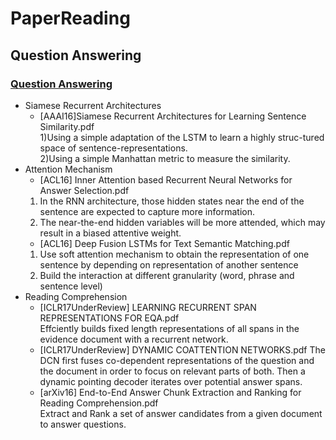 # PaperReading
## Question Answering

### [Question Answering](https://github.com/ECNUICA/PaperReading/tree/master/Question%20Answering)
- Siamese Recurrent Architectures
  - [AAAI16]Siamese Recurrent Architectures for Learning Sentence Similarity.pdf  
  1)Using a simple adaptation of the LSTM to learn a highly struc-tured space of sentence-representations.  
  2)Using a simple Manhattan metric to measure the similarity.
- Attention Mechanism
  - [ACL16] Inner Attention based Recurrent Neural Networks for Answer Selection.pdf  
  1) In the RNN architecture, those hidden states near the end of the sentence are expected to capture more information.  
  2) The near-the-end hidden variables will be more attended, which may result in a biased attentive weight.  
  - [ACL16] Deep Fusion LSTMs for Text Semantic Matching.pdf  
  1) Use soft attention mechanism to obtain the representation of one sentence by depending on representation of another sentence  
  2) Build the interaction at different granularity (word, phrase and sentence level)  
- Reading Comprehension
  - [ICLR17UnderReview] LEARNING RECURRENT SPAN REPRESENTATIONS FOR EQA.pdf  
  Effciently builds fixed length representations of all spans in the evidence document with a recurrent network.  
  - [ICLR17UnderReview] DYNAMIC COATTENTION NETWORKS.pdf
  The DCN first fuses co-dependent representations of the question and the document in order to focus on relevant parts of both. Then a dynamic pointing decoder iterates over potential answer spans.  
  - [arXiv16] End-to-End Answer Chunk Extraction and Ranking for Reading Comprehension.pdf  
  Extract and Rank a set of answer candidates from a given document to answer questions.
